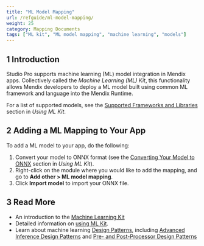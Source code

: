 ```yaml
---
title: "ML Model Mapping"
url: /refguide/ml-model-mapping/
weight: 25
category: Mapping Documents
tags: ["ML kit", "ML model mapping", "machine learning", "models"]
---
```


## 1 Introduction

Studio Pro supports machine learning (ML) model integration in Mendix apps. Collectively called the *Machine Learning (ML) Kit*, this functionality allows Mendix developers to deploy a ML model built using common ML framework and language into the Mendix Runtime.

For a list of supported models, see the [Supported Frameworks and Libraries](/refguide/machine-learning-kit/using-ml-kit/#supported-frameworks) section in *Using ML Kit*.

## 2 Adding a ML Mapping to Your App

To add a ML model to your app, do the following:

1. Convert your model to ONNX format (see the [Converting Your Model to ONNX](/refguide/machine-learning-kit/using-ml-kit/#convert-ml-model) section in *Using ML Kit*).
2. Right-click on the module where you would like to add the mapping, and go to **Add other > ML model mapping**.
3. Click **Import model** to import your ONNX file.

## 3 Read More

* An introduction to the [Machine Learning Kit](/refguide/machine-learning-kit/)
* Detailed information on [using ML Kit](/refguide/machine-learning-kit/using-ml-kit/).
* Learn about machine learning [Design Patterns](/refguide/machine-learning-kit/design-patterns/), including [Advanced Inference Design Patterns](/refguide/machine-learning-kit/design-patterns/advanced-inference/) and [Pre- and Post-Processor Design Patterns](/refguide/machine-learning-kit/design-patterns/pre-post-processor-patterns/)
